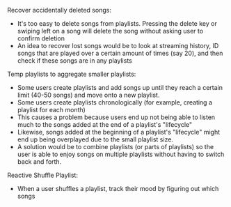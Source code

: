 Recover accidentally deleted songs:
- It's too easy to delete songs from playlists. Pressing the delete key or swiping left on a song will delete the song without asking user to confirm deletion
- An idea to recover lost songs would be to look at streaming history, ID songs that are played over a certain amount of times (say 20), and then check if these songs are in any playlists

Temp playlists to aggregate smaller playlists:
- Some users create playlists and add songs up until they reach a certain limit (40-50 songs) and move onto a new playlist.
- Some users create playlists chronologically (for example, creating a playlist for each month)
- This causes a problem because users end up not being able to listen much to the songs added at the end of a playlist's "lifecycle"
- Likewise, songs added at the beginning of a playlist's "lifecycle" might end up being overplayed due to the small playlist size.
- A solution would be to combine playlists (or parts of playlists) so the user is able to enjoy songs on multiple playlists without having to switch back and forth.

Reactive Shuffle Playlist:
- When a user shuffles a playlist, track their mood by figuring out which songs
